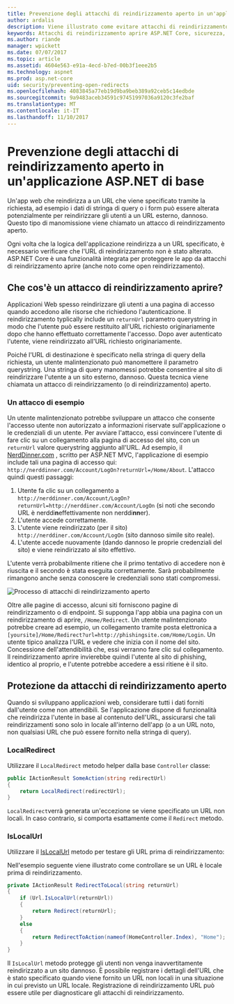 ```yaml
---
title: Prevenzione degli attacchi di reindirizzamento aperto in un'applicazione ASP.NET Core | Documenti Microsoft
author: ardalis
description: Viene illustrato come evitare attacchi di reindirizzamento aprire un'applicazione ASP.NET di base
keywords: Attacchi di reindirizzamento aprire ASP.NET Core, sicurezza,
ms.author: riande
manager: wpickett
ms.date: 07/07/2017
ms.topic: article
ms.assetid: 4604e563-e91a-4ecd-b7ed-00b3f1eee2b5
ms.technology: aspnet
ms.prod: asp.net-core
uid: security/preventing-open-redirects
ms.openlocfilehash: 4083845a77eb19d9ba9beb389a92ceb5c14edbde
ms.sourcegitcommit: 9a9483aceb34591c97451997036a9120c3fe2baf
ms.translationtype: MT
ms.contentlocale: it-IT
ms.lasthandoff: 11/10/2017
---
```

# <a name="preventing-open-redirect-attacks-in-an-aspnet-core-app"></a>Prevenzione degli attacchi di reindirizzamento aperto in un'applicazione ASP.NET di base

Un'app web che reindirizza a un URL che viene specificato tramite la richiesta, ad esempio i dati di stringa di query o i form può essere alterata potenzialmente per reindirizzare gli utenti a un URL esterno, dannoso. Questo tipo di manomissione viene chiamato un attacco di reindirizzamento aperto.

Ogni volta che la logica dell'applicazione reindirizza a un URL specificato, è necessario verificare che l'URL di reindirizzamento non è stato alterato. ASP.NET Core è una funzionalità integrata per proteggere le app da attacchi di reindirizzamento aprire (anche noto come open reindirizzamento).

## <a name="what-is-an-open-redirect-attack"></a>Che cos'è un attacco di reindirizzamento aprire?

Applicazioni Web spesso reindirizzare gli utenti a una pagina di accesso quando accedono alle risorse che richiedono l'autenticazione. Il reindirizzamento typlically include un `returnUrl` parametro querystring in modo che l'utente può essere restituito all'URL richiesto originariamente dopo che hanno effettuato correttamente l'accesso. Dopo aver autenticato l'utente, viene reindirizzato all'URL richiesto originariamente.

Poiché l'URL di destinazione è specificato nella stringa di query della richiesta, un utente malintenzionato può manomettere il parametro querystring. Una stringa di query manomessi potrebbe consentire al sito di reindirizzare l'utente a un sito esterno, dannoso. Questa tecnica viene chiamata un attacco di reindirizzamento (o di reindirizzamento) aperto.

### <a name="an-example-attack"></a>Un attacco di esempio

Un utente malintenzionato potrebbe sviluppare un attacco che consente l'accesso utente non autorizzato a informazioni riservate sull'applicazione o le credenziali di un utente. Per avviare l'attacco, essi convincere l'utente di fare clic su un collegamento alla pagina di accesso del sito, con un `returnUrl` valore querystring aggiunto all'URL. Ad esempio, il [NerdDinner.com](http://nerddinner.com) , scritto per ASP.NET MVC, l'applicazione di esempio include tali una pagina di accesso qui: ``http://nerddinner.com/Account/LogOn?returnUrl=/Home/About``. L'attacco quindi questi passaggi:

1. Utente fa clic su un collegamento a ``http://nerddinner.com/Account/LogOn?returnUrl=http://nerddiner.com/Account/LogOn`` (si noti che secondo URL è nerddi**n**effettivamente non nerddi**nn**er).
2. L'utente accede correttamente.
3. L'utente viene reindirizzato (per il sito) ``http://nerddiner.com/Account/LogOn`` (sito dannoso simile sito reale).
4. L'utente accede nuovamente (dando dannoso le proprie credenziali del sito) e viene reindirizzato al sito effettivo.

L'utente verrà probabilmente ritiene che il primo tentativo di accedere non è riuscita e il secondo è stata eseguita correttamente. Sarà probabilmente rimangono anche senza conoscere le credenziali sono stati compromessi.

![Processo di attacchi di reindirizzamento aperto](preventing-open-redirects/_static/open-redirection-attack-process.png)

Oltre alle pagine di accesso, alcuni siti forniscono pagine di reindirizzamento o di endpoint. Si supponga l'app abbia una pagina con un reindirizzamento di aprire, ``/Home/Redirect``. Un utente malintenzionato potrebbe creare ad esempio, un collegamento tramite posta elettronica a ``[yoursite]/Home/Redirect?url=http://phishingsite.com/Home/Login``. Un utente tipico analizza l'URL e vedere che inizia con il nome del sito. Concessione dell'attendibilità che, essi verranno fare clic sul collegamento. Il reindirizzamento aprire invierebbe quindi l'utente al sito di phishing, identico al proprio, e l'utente potrebbe accedere a essi ritiene è il sito.

## <a name="protecting-against-open-redirect-attacks"></a>Protezione da attacchi di reindirizzamento aperto

Quando si sviluppano applicazioni web, considerare tutti i dati forniti dall'utente come non attendibili. Se l'applicazione dispone di funzionalità che reindirizza l'utente in base al contenuto dell'URL, assicurarsi che tali reindirizzamenti sono solo in locale all'interno dell'app (o a un URL noto, non qualsiasi URL che può essere fornito nella stringa di query).

### <a name="localredirect"></a>LocalRedirect

Utilizzare il ``LocalRedirect`` metodo helper dalla base `Controller` classe:

```csharp
public IActionResult SomeAction(string redirectUrl)
{
    return LocalRedirect(redirectUrl);
}
```

``LocalRedirect``verrà generata un'eccezione se viene specificato un URL non locali. In caso contrario, si comporta esattamente come il ``Redirect`` metodo.

### <a name="islocalurl"></a>IsLocalUrl

Utilizzare il [IsLocalUrl](https://docs.microsoft.com/aspnet/core/api/microsoft.aspnetcore.mvc.iurlhelper#Microsoft_AspNetCore_Mvc_IUrlHelper_IsLocalUrl_System_String_) metodo per testare gli URL prima di reindirizzamento:

Nell'esempio seguente viene illustrato come controllare se un URL è locale prima di reindirizzamento.

```csharp
private IActionResult RedirectToLocal(string returnUrl)
{
    if (Url.IsLocalUrl(returnUrl))
    {
        return Redirect(returnUrl);
    }
    else
    {
        return RedirectToAction(nameof(HomeController.Index), "Home");
    }
}
```

Il `IsLocalUrl` metodo protegge gli utenti non venga inavvertitamente reindirizzato a un sito dannoso. È possibile registrare i dettagli dell'URL che è stato specificato quando viene fornito un URL non locali in una situazione in cui previsto un URL locale. Registrazione di reindirizzamento URL può essere utile per diagnosticare gli attacchi di reindirizzamento.
